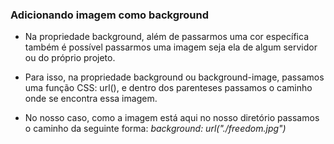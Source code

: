 ### Adicionando imagem como background

* Na propriedade background, além de passarmos uma cor específica também é possível passarmos uma imagem seja ela de algum servidor ou do próprio projeto.

* Para isso, na propriedade background ou background-image, passamos uma função CSS: url(), e dentro dos parenteses passamos o caminho onde se encontra essa imagem.

* No nosso caso, como a imagem está aqui no nosso diretório passamos o caminho da seguinte forma: *background: url("./freedom.jpg")*
